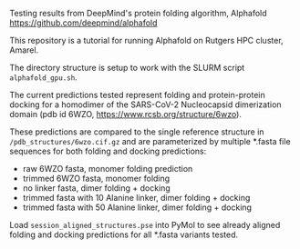 Testing results from DeepMind's protein folding algorithm, Alphafold https://github.com/deepmind/alphafold

This repository is a tutorial for running Alphafold on Rutgers HPC cluster, Amarel.

The directory structure is setup to work with the SLURM script `alphafold_gpu.sh`.

The current predictions tested represent folding and protein-protein docking for a homodimer of the SARS-CoV-2 Nucleocapsid dimerization domain (pdb id 6WZO, https://www.rcsb.org/structure/6wzo). 

These predictions are compared to the single reference structure in `/pdb_structures/6wzo.cif.gz` and are parameterized by multiple *.fasta file sequences for both folding and docking predictions:

- raw 6WZO fasta, monomer folding prediction
- trimmed 6WZO fasta, monomer folding
- no linker fasta, dimer folding + docking
- trimmed fasta with 10 Alanine linker, dimer folding + docking
- trimmed fasta with 50 Alanine linker, dimer folding + docking

Load `session_aligned_structures.pse` into PyMol to see already aligned folding and docking predictions for all *.fasta variants tested.